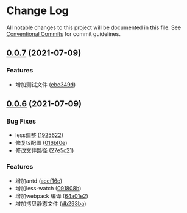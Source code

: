 # Change Log

All notable changes to this project will be documented in this file.
See [Conventional Commits](https://conventionalcommits.org) for commit guidelines.

## [0.0.7](https://github.com/xbcc123/xbc-monorep/compare/v0.0.6...v0.0.7) (2021-07-09)


### Features

* 增加测试文件 ([ebe349d](https://github.com/xbcc123/xbc-monorep/commit/ebe349d502235767acf66c001b066ca646ad0fde))





## [0.0.6](https://github.com/xbcc123/xbc-monorep/compare/v0.0.5...v0.0.6) (2021-07-09)


### Bug Fixes

* less调整 ([1925622](https://github.com/xbcc123/xbc-monorep/commit/1925622e5b3e2b8bbf82a62e195247f6df7a3034))
* 修复ts配置 ([016bf0e](https://github.com/xbcc123/xbc-monorep/commit/016bf0eb373e68e0fb4139d4844f3ccfdf038158))
* 修改文件路径 ([27e5c21](https://github.com/xbcc123/xbc-monorep/commit/27e5c21836307bf4e5221e7b4f7b9cf00db88df2))


### Features

* 增加antd ([acef16c](https://github.com/xbcc123/xbc-monorep/commit/acef16c9894dd97f62d21ee6db5a0156458beb90))
* 增加less-watch ([091808b](https://github.com/xbcc123/xbc-monorep/commit/091808b6d489d042e32838ed321d0f4a4eb88e89))
* 增加webpack 编译 ([64a01e2](https://github.com/xbcc123/xbc-monorep/commit/64a01e23f1b18885a85c877e8624e94bb27a95e4))
* 增加拷贝静态文件 ([db293ba](https://github.com/xbcc123/xbc-monorep/commit/db293baf2bf3bb8645ad4143911fccbe60efd32d))
